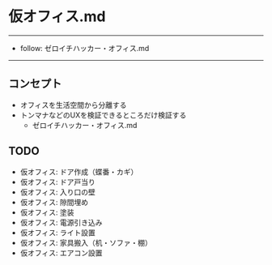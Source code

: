 # 仮オフィス.md
---
- follow: ゼロイチハッカー・オフィス.md

---

## コンセプト
- オフィスを生活空間から分離する
- トンマナなどのUXを検証できるところだけ検証する
  - ゼロイチハッカー・オフィス.md

## TODO
- 仮オフィス: ドア作成（蝶番・カギ）
- 仮オフィス: ドア戸当り
- 仮オフィス: 入り口の壁
- 仮オフィス: 隙間埋め
- 仮オフィス: 塗装
- 仮オフィス: 電源引き込み
- 仮オフィス: ライト設置
- 仮オフィス: 家具搬入（机・ソファ・棚）
- 仮オフィス: エアコン設置


